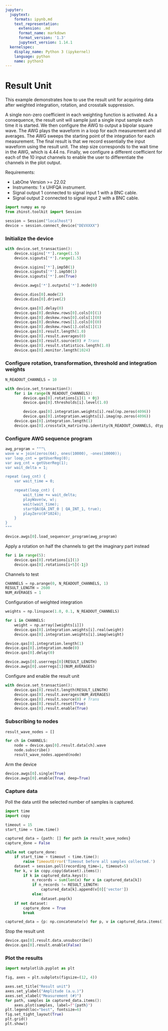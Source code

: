```yaml
---
jupyter:
  jupytext:
    formats: ipynb,md
    text_representation:
      extension: .md
      format_name: markdown
      format_version: '1.3'
      jupytext_version: 1.14.1
  kernelspec:
    display_name: Python 3 (ipykernel)
    language: python
    name: python3
---
```


# Result Unit

This example demonstrates how to use the result unit for acquiring data
after weighted integration, rotation, and crosstalk suppression.

A single non-zero coefficient in each weighting function is activated. As a
consequence, the result unit will sample just a single input sample each
time it is started. We then configure the AWG to output a bipolar square
wave. The AWG plays the waveform in a loop for each measurement and all
averages. The AWG sweeps the starting point of the integration for each
measurement. The final result is that we record essentially the input
waveform using the result unit. The step size corresponds to the wait time
in the AWG, which is 4.44 ns. Finally, we configure a different coefficient
for each of the 10 input channels to enable the user to differentiate the
channels in the plot output.

Requirements:

* LabOne Version >= 22.02
* Instruments:
    1 x UHFQA instrument.
* Signal output 1 connected to signal input 1 with a BNC cable.
* Signal output 2 connected to signal input 2 with a BNC cable.


```python
import numpy as np
from zhinst.toolkit import Session

session = Session("localhost")
device = session.connect_device("DEVXXXX")
```

### Initialize the device

```python
with device.set_transaction():
    device.sigins['*'].range(1.5)
    device.sigouts['*'].range(1.5)

    device.sigins['*'].imp50(1)
    device.sigouts['*'].imp50(1)
    device.sigouts['*'].on(True)

    device.awgs['*'].outputs['*'].mode(0)

    device.dios[0].mode(2)
    device.dios[0].drive(2)

    device.qas[0].delay(0)
    device.qas[0].deskew.rows[0].cols[0](1)
    device.qas[0].deskew.rows[0].cols[1](0)
    device.qas[0].deskew.rows[1].cols[0](0)
    device.qas[0].deskew.rows[1].cols[1](1)
    device.qas[0].result.length(1.0)
    device.qas[0].result.averages(0)
    device.qas[0].result.source(0) # Trans
    device.qas[0].result.statistics.length(1.0)
    device.qas[0].monitor.length(1024)
```

### Configure rotation, transformation, threshold and integration weights

```python
N_READOUT_CHANNELS = 10
```

```python
with device.set_transaction():
    for i in range(N_READOUT_CHANNELS):
        device.qas[0].rotations[i](1 + 0j)
        device.qas[0].thresholds[i].level(1.0)

        device.qas[0].integration.weights[i].real(np.zeros(4096))
        device.qas[0].integration.weights[i].imag(np.zeros(4096))
    device.qas[0].integration.length(1)
    device.qas[0].crosstalk_matrix(np.identity(N_READOUT_CHANNELS, dtype=int))

```

### Configure AWG sequence program

```python
awg_program = """\
wave w = join(zeros(64), ones(10000), -ones(10000));
var loop_cnt = getUserReg(0);
var avg_cnt = getUserReg(1);
var wait_delta = 1;

repeat (avg_cnt) {
    var wait_time = 0;

    repeat(loop_cnt) {
        wait_time += wait_delta;
        playWave(w, w);
        wait(wait_time);
        startQA(QA_INT_0 | QA_INT_1, true);
        playZero(8*1024);
    }
}
"""
```

```python
device.awgs[0].load_sequencer_program(awg_program)
```

Apply a rotation on half the channels to get the imaginary part instead

```python
for i in range(5):
    device.qas[0].rotations[i](1)
    device.qas[0].rotations[i+5](-1j)
```

Channels to test

```python
CHANNELS = np.arange(0, N_READOUT_CHANNELS, 1)
RESULT_LENGTH = 2600
NUM_AVERAGES = 1
```

Configuration of weighted integration

```python
weights = np.linspace(1.0, 0.1, N_READOUT_CHANNELS)

for i in CHANNELS:
    weight = np.array([weights[i]])
    device.qas[0].integration.weights[i].real(weight)
    device.qas[0].integration.weights[i].imag(weight)

device.qas[0].integration.length(1)
device.qas[0].integration.mode(0)
device.qas[0].delay(0)

device.awgs[0].userregs[0](RESULT_LENGTH)
device.awgs[0].userregs[1](NUM_AVERAGES)
```

Configure and enable the result unit

```python
with device.set_transaction():
    device.qas[0].result.length(RESULT_LENGTH)
    device.qas[0].result.averages(NUM_AVERAGES)
    device.qas[0].result.source(0) # Trans
    device.qas[0].result.reset(True)
    device.qas[0].result.enable(True)
```

### Subscribing to nodes

```python
result_wave_nodes = []

for ch in CHANNELS:
    node = device.qas[0].result.data[ch].wave
    node.subscribe()
    result_wave_nodes.append(node)
```

Arm the device

```python
device.awgs[0].single(True)
device.awgs[0].enable(True, deep=True)
```

### Capture data

Poll the data until the selected number of samples is captured.

```python
import time
import copy

timeout = 15
start_time = time.time()

captured_data = {path: [] for path in result_wave_nodes}
capture_done = False

while not capture_done:
    if start_time + timeout < time.time():
        raise TimeoutError('Timeout before all samples collected.')
    dataset = session.poll(recording_time=1, timeout=5)
    for k, v in copy.copy(dataset).items():
        if k in captured_data.keys():
            n_records = sum(len(x) for x in captured_data[k])
            if n_records != RESULT_LENGTH:
                captured_data[k].append(v[0]['vector'])
            else:
                dataset.pop(k)
    if not dataset:
        capture_done = True
        break

captured_data = {p: np.concatenate(v) for p, v in captured_data.items()}
```

Stop the result unit

```python
device.qas[0].result.data.unsubscribe()
device.qas[0].result.enable(False)
```

### Plot the results

```python
import matplotlib.pyplot as plt

fig, axes = plt.subplots(figsize=(12, 4))

axes.set_title("Result unit")
axes.set_ylabel("Amplitude (a.u.)")
axes.set_xlabel("Measurement (#)")
for path, samples in captured_data.items():
    axes.plot(samples, label=f"{path}")
plt.legend(loc="best", fontsize=6)
fig.set_tight_layout(True)
plt.grid()
plt.show()
```
